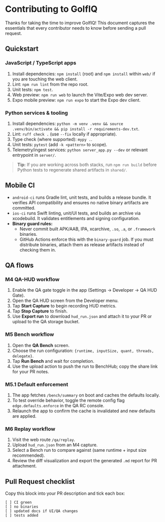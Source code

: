 # Contributing to GolfIQ

Thanks for taking the time to improve GolfIQ! This document captures the essentials that every contributor needs to know before sending a pull request.

## Quickstart

### JavaScript / TypeScript apps
1. Install dependencies: `npm install` (root) and `npm install` within `web/` if you are touching the web client.
2. Lint: `npm run lint` from the repo root.
3. Unit tests: `npm test`.
4. Web preview: `npm run web` to launch the Vite/Expo web dev server.
5. Expo mobile preview: `npm run expo` to start the Expo dev client.

### Python services & tooling
1. Install dependencies: `python -m venv .venv && source .venv/bin/activate && pip install -r requirements-dev.txt`.
2. Lint: `ruff check .` (use `--fix` locally if appropriate).
3. Type check (where supported): `mypy .`.
4. Unit tests: `pytest` (add `-k <pattern>` to scope).
5. Telemetry/ingest services: `python server_app.py --dev` or relevant entrypoint in `server/`.

> **Tip:** If you are working across both stacks, run `npm run build` before Python tests to regenerate shared artifacts in `shared/`.

## Mobile CI
- `android-ci` runs Gradle lint, unit tests, and builds a release bundle. It verifies API compatibility and ensures no native binary artifacts are committed.
- `ios-ci` runs Swift linting, unit/UI tests, and builds an archive via xcodebuild. It validates entitlements and signing configuration.
- **Binary guard rules:**
  - Never commit built APK/AAB, IPA, xcarchive, `.so`, `.a`, or `.framework` binaries.
  - GitHub Actions enforce this with the `binary-guard` job. If you must distribute binaries, attach them as release artifacts instead of checking them in.

## QA flows

### M4 QA-HUD workflow
1. Enable the QA gate toggle in the app (Settings → Developer → QA HUD Gate).
2. Open the QA HUD screen from the Developer menu.
3. Tap **Start Capture** to begin recording HUD metrics.
4. Tap **Stop Capture** to finish.
5. Use **Export run** to download `hud_run.json` and attach it to your PR or upload to the QA storage bucket.

### M5 Bench workflow
1. Open the **QA Bench** screen.
2. Choose the run configuration: `{runtime, inputSize, quant, threads, delegate}`.
3. Tap **Run Bench** and wait for completion.
4. Use the upload action to push the run to BenchHub; copy the share link for your PR notes.

### M5.1 Default enforcement
1. The app fetches `/bench/summary` on boot and caches the defaults locally.
2. To test override behavior, toggle the remote config flag `edge.defaults.enforce` in the QA RC console.
3. Relaunch the app to confirm the cache is invalidated and new defaults are applied.

### M6 Replay workflow
1. Visit the web route `/qa/replay`.
2. Upload `hud_run.json` from an M4 capture.
3. Select a Bench run to compare against (same runtime + input size recommended).
4. Review the diff visualization and export the generated `.md` report for PR attachment.

## Pull Request checklist
Copy this block into your PR description and tick each box:

```
[ ] CI green
[ ] no binaries
[ ] updated docs if UI/QA changes
[ ] tests added
```
